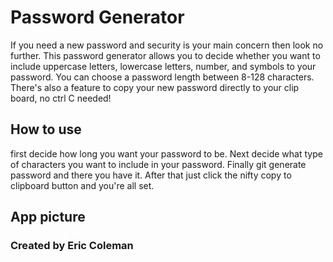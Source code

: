 # Password Generator

If you need a new password and security is your main concern then look no further. This password generator allows you to decide whether you want to include uppercase letters, lowercase letters, number, and symbols to your password. You can choose a password length between 8-128 characters. There's also a feature to copy your new password directly to your clip board, no ctrl C needed!

## How to use

first decide how long you want your password to be. Next decide what type of characters you want to include in your password. Finally git generate password and there you have it. After that just click the nifty copy to clipboard button and you're all set. 

## App picture 



### Created by Eric Coleman 
